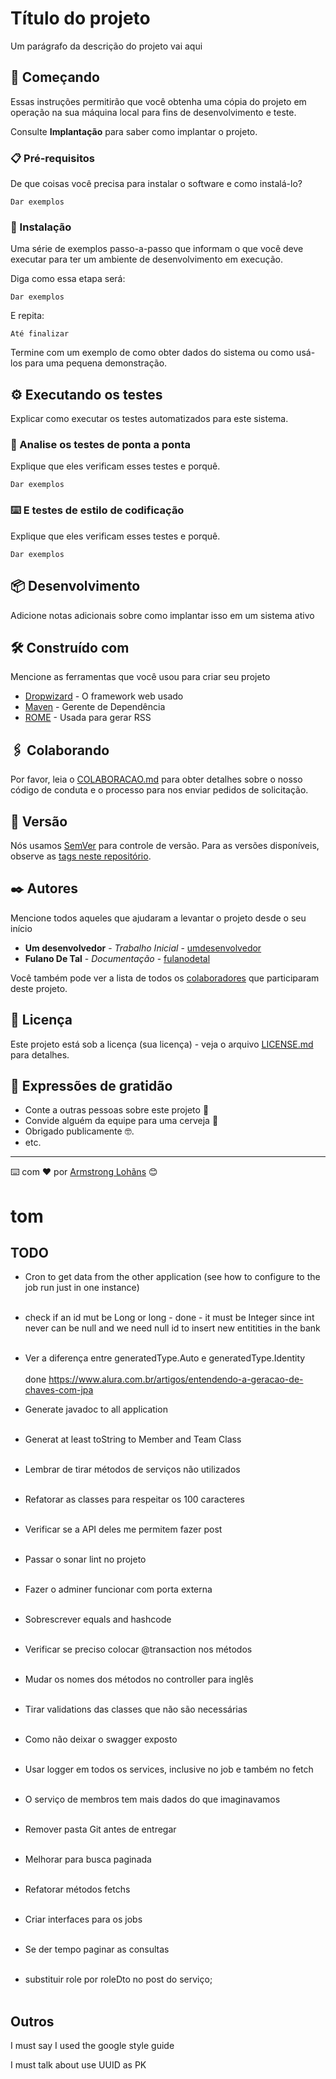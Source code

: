 # Título do projeto

Um parágrafo da descrição do projeto vai aqui

## 🚀 Começando

Essas instruções permitirão que você obtenha uma cópia do projeto em operação na sua máquina local para fins de desenvolvimento e teste.

Consulte **Implantação** para saber como implantar o projeto.

### 📋 Pré-requisitos

De que coisas você precisa para instalar o software e como instalá-lo?

```
Dar exemplos
```

### 🔧 Instalação

Uma série de exemplos passo-a-passo que informam o que você deve executar para ter um ambiente de desenvolvimento em execução.

Diga como essa etapa será:

```
Dar exemplos
```

E repita:

```
Até finalizar
```

Termine com um exemplo de como obter dados do sistema ou como usá-los para uma pequena demonstração.

## ⚙️ Executando os testes

Explicar como executar os testes automatizados para este sistema.

### 🔩 Analise os testes de ponta a ponta

Explique que eles verificam esses testes e porquê.

```
Dar exemplos
```

### ⌨️ E testes de estilo de codificação

Explique que eles verificam esses testes e porquê.

```
Dar exemplos
```

## 📦 Desenvolvimento

Adicione notas adicionais sobre como implantar isso em um sistema ativo

## 🛠️ Construído com

Mencione as ferramentas que você usou para criar seu projeto

* [Dropwizard](http://www.dropwizard.io/1.0.2/docs/) - O framework web usado
* [Maven](https://maven.apache.org/) - Gerente de Dependência
* [ROME](https://rometools.github.io/rome/) - Usada para gerar RSS

## 🖇️ Colaborando

Por favor, leia o [COLABORACAO.md](https://gist.github.com/usuario/linkParaInfoSobreContribuicoes) para obter detalhes sobre o nosso código de conduta e o processo para nos enviar pedidos de solicitação.

## 📌 Versão

Nós usamos [SemVer](http://semver.org/) para controle de versão. Para as versões disponíveis, observe as [tags neste repositório](https://github.com/suas/tags/do/projeto). 

## ✒️ Autores

Mencione todos aqueles que ajudaram a levantar o projeto desde o seu início

* **Um desenvolvedor** - *Trabalho Inicial* - [umdesenvolvedor](https://github.com/linkParaPerfil)
* **Fulano De Tal** - *Documentação* - [fulanodetal](https://github.com/linkParaPerfil)

Você também pode ver a lista de todos os [colaboradores](https://github.com/usuario/projeto/colaboradores) que participaram deste projeto.

## 📄 Licença

Este projeto está sob a licença (sua licença) - veja o arquivo [LICENSE.md](https://github.com/usuario/projeto/licenca) para detalhes.

## 🎁 Expressões de gratidão

* Conte a outras pessoas sobre este projeto 📢
* Convide alguém da equipe para uma cerveja 🍺 
* Obrigado publicamente 🤓.
* etc.


---
⌨️ com ❤️ por [Armstrong Lohãns](https://gist.github.com/lohhans) 😊



# tom

## TODO

- Cron to get data from the other application (see how to configure to the job run just in one instance)<br><br>

- check if an id mut be Long or long - done - it must be Integer since int never can be null and we need null id to insert new entitities in the bank <br><br>

- Ver a diferença entre generatedType.Auto e generatedType.Identity<br><br> done https://www.alura.com.br/artigos/entendendo-a-geracao-de-chaves-com-jpa

- Generate javadoc to all application<br><br>

- Generat at least toString to Member and Team Class<br><br>

- Lembrar de tirar métodos de serviços não utilizados<br><br>

- Refatorar as classes para respeitar os 100 caracteres<br><br>

- Verificar se a API deles me permitem fazer post<br><br>

- Passar o sonar lint no projeto<br><br>

- Fazer o adminer funcionar com porta externa<br><br>

- Sobrescrever equals and hashcode <br><br>	

- Verificar se preciso colocar @transaction nos métodos <br><br>

- Mudar os nomes dos métodos no controller para inglês <br><br>

- Tirar validations das classes que não são necessárias <br><br>

- Como não deixar o swagger exposto <br><br>

- Usar logger em todos os services, inclusive no job e também no fetch <br><br>

- O serviço de membros tem mais dados do que imaginavamos <br><br>

- Remover pasta Git antes de entregar <br><br>

- Melhorar para busca paginada <br><br>

- Refatorar métodos fetchs <br><br>

- Criar interfaces para os jobs <br><br>

- Se der tempo paginar as consultas <br><br>

- substituir role por roleDto no post do serviço; <br><br>


## Outros

I must say I used the google style guide

I must talk about use UUID as PK
